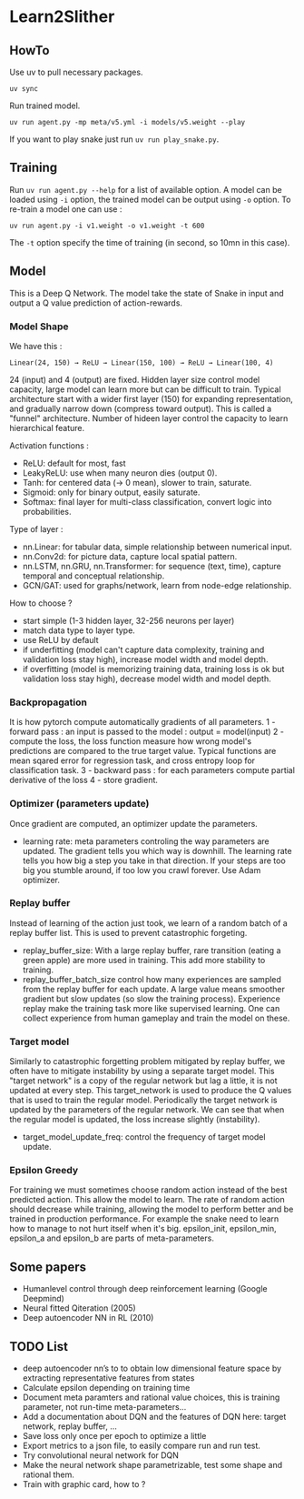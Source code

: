 # Learn2Slither

## HowTo

Use uv to pull necessary packages.
```
uv sync
```
Run trained model.
```
uv run agent.py -mp meta/v5.yml -i models/v5.weight --play
```

If you want to play snake just run `uv run play_snake.py`.

## Training

Run `uv run agent.py --help` for a list of available option.
A model can be loaded using `-i` option, the trained model can be output
using `-o` option.
To re-train a model one can use :
```
uv run agent.py -i v1.weight -o v1.weight -t 600
```
The `-t` option specify the time of training (in second, so 10mn in this case).

## Model

This is a Deep Q Network. 
The model take the state of Snake in input and output a Q value prediction of action-rewards.

### Model Shape

We have this :
```
Linear(24, 150) → ReLU → Linear(150, 100) → ReLU → Linear(100, 4)
```
24 (input) and 4 (output) are fixed.
Hidden layer size control model capacity, large model can learn more but can be difficult to train.
Typical architecture start with a wider first layer (150) for expanding representation, and gradually
narrow down (compress toward output). This is called a "funnel" architecture.
Number of hideen layer control the capacity to learn hierarchical feature.

Activation functions :
- ReLU: default for most, fast
- LeakyReLU: use when many neuron dies (output 0).
- Tanh: for centered data (-> 0 mean), slower to train, saturate.
- Sigmoid: only for binary output, easily saturate.
- Softmax: final layer for multi-class classification, convert logic into probabilities.

Type of layer :
- nn.Linear: for tabular data, simple relationship between numerical input.
- nn.Conv2d: for picture data, capture local spatial pattern.
- nn.LSTM, nn.GRU, nn.Transformer: for sequence (text, time), capture temporal and conceptual relationship.
- GCN/GAT: used for graphs/network, learn from node-edge relationship.

How to choose ?
- start simple (1-3 hidden layer, 32-256 neurons per layer)
- match data type to layer type.
- use ReLU by default
- if underfitting (model can't capture data complexity, training and validation loss stay high), increase
model width and model depth.
- if overfitting (model is memorizing training data, training loss is ok but validation loss stay
high), decrease model width and model depth.

### Backpropagation

It is how pytorch compute automatically gradients of all parameters.
1 - forward pass : an input is passed to the model : output = model(input) 
2 - compute the loss, the loss function measure how wrong model's predictions are compared to
    the true target value. Typical functions are mean sqared error for regression task, and
    cross entropy loop for classification task.
3 - backward pass : for each parameters compute partial derivative of the loss
4 - store gradient.

### Optimizer (parameters update)

Once gradient are computed, an optimizer update the parameters.
- learning rate: meta parameters controling the way parameters are updated.
    The gradient tells you which way is downhill. The learning rate tells you how big a step you take in that direction.
    If your steps are too big you stumble around, if too low you crawl forever.
Use Adam optimizer.

### Replay buffer

Instead of learning of the action just took, we learn of a random batch of a replay buffer list.
This is used to prevent catastrophic forgeting.
- replay_buffer_size: With a large replay buffer, rare transition (eating a green apple) are more used in training.
This add more stability to training.
- replay_buffer_batch_size control how many experiences are sampled from the replay buffer for each update. A large value
means smoother gradient but slow updates (so slow the training process).
Experience replay make the training task more like supervised learning.
One can collect experience from human gameplay and train the model on these.

### Target model

Similarly to catastrophic forgetting problem mitigated by replay buffer, we often have to mitigate instability
by using a separate target model. This "target network" is a copy of the regular network but lag a little, it is not
updated at every step. This target_network is used to produce the Q values that is used to train the regular model.
Periodically the target network is updated by the parameters of the regular network.
We can see that when the regular model is updated, the loss increase slightly (instability).
- target_model_update_freq: control the frequency of target model update.

### Epsilon Greedy

For training we must sometimes choose random action instead of the best predicted action.
This allow the model to learn. The rate of random action should decrease while training,
allowing the model to perform better and be trained in production performance.
For example the snake need to learn how to manage to not hurt itself when it's big.
epsilon_init, epsilon_min, epsilon_a and epsilon_b are parts of meta-parameters.

## Some papers

- Humanlevel control through deep reinforcement learning (Google Deepmind)
- Neural fitted Qiteration (2005)
- Deep autoencoder NN in RL (2010)

## TODO List

- deep autoencoder nn’s to to obtain low dimensional feature space by extracting representative features from states
- Calculate epsilon depending on training time
- Document meta paramters and rational value choices, this is training parameter, not run-time meta-parameters...
- Add a documentation about DQN and the features of DQN here: target network, replay buffer, ...
- Save loss only once per epoch to optimize a little
- Export metrics to a json file, to easily compare run and run test.
- Try convolutional neural network for DQN
- Make the neural network shape parametrizable, test some shape and rational them.
- Train with graphic card, how to ?
